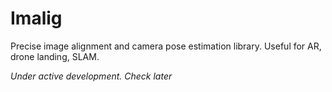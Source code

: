 # Imalig
Precise image alignment and camera pose estimation library. Useful for AR, drone landing, SLAM. 

_Under active development. Check later_
